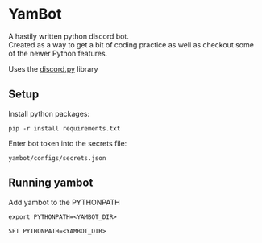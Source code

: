 # YamBot
  
A hastily written python discord bot.  
Created as a way to get a bit of coding practice as well as checkout some of the newer Python features. 
  
Uses the [discord.py](https://discordpy.readthedocs.io/) library 

## Setup

Install python packages:

```pip -r install requirements.txt```

Enter bot token into the secrets file:

```yambot/configs/secrets.json```

## Running yambot

Add yambot to the PYTHONPATH

```export PYTHONPATH=<YAMBOT_DIR>```

```SET PYTHONPATH=<YAMBOT_DIR>```
